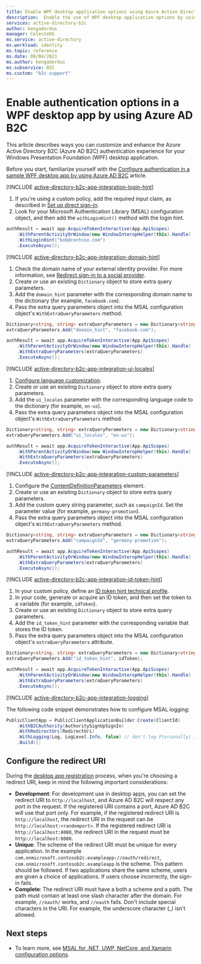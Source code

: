 ```yaml
---
title: Enable WPF desktop application options using Azure Active Directory B2C
description:  Enable the use of WPF desktop application options by using several ways.
services: active-directory-b2c
author: kengaderdus
manager: CelesteDG
ms.service: active-directory
ms.workload: identity
ms.topic: reference
ms.date: 08/04/2021
ms.author: kengaderdus
ms.subservice: B2C
ms.custom: "b2c-support"
---
```


# Enable authentication options in a WPF desktop app by using Azure AD B2C 

This article describes ways you can customize and enhance the Azure Active Directory B2C (Azure AD B2C) authentication experience for your Windows Presentation Foundation (WPF) desktop application. 

Before you start, familiarize yourself with the [Configure authentication in a sample WPF desktop app by using Azure AD B2C](configure-authentication-sample-wpf-desktop-app.md) article.


[!INCLUDE [active-directory-b2c-app-integration-login-hint](../../includes/active-directory-b2c-app-integration-login-hint.md)]

1. If you're using a custom policy, add the required input claim, as described in [Set up direct sign-in](direct-signin.md#prepopulate-the-sign-in-name). 
1. Look for your Microsoft Authentication Library (MSAL) configuration object, and then add the `withLoginHint()` method with the login hint.

```csharp
authResult = await app.AcquireTokenInteractive(App.ApiScopes)
    .WithParentActivityOrWindow(new WindowInteropHelper(this).Handle)
    .WithLoginHint("bob@contoso.com")
    .ExecuteAsync();
```

[!INCLUDE [active-directory-b2c-app-integration-domain-hint](../../includes/active-directory-b2c-app-integration-domain-hint.md)]

1. Check the domain name of your external identity provider. For more information, see [Redirect sign-in to a social provider](direct-signin.md#redirect-sign-in-to-a-social-provider). 
1. Create or use an existing `Dictionary` object to store extra query parameters.
1. Add the `domain_hint` parameter with the corresponding domain name to the dictionary (for example, `facebook.com`).
1. Pass the extra query parameters object into the MSAL configuration object's `WithExtraQueryParameters` method.

```csharp
Dictionary<string, string> extraQueryParameters = new Dictionary<string, string>();
extraQueryParameters.Add("domain_hint", "facebook.com");

authResult = await app.AcquireTokenInteractive(App.ApiScopes)
    .WithParentActivityOrWindow(new WindowInteropHelper(this).Handle)
    .WithExtraQueryParameters(extraQueryParameters)
    .ExecuteAsync();
```

[!INCLUDE [active-directory-b2c-app-integration-ui-locales](../../includes/active-directory-b2c-app-integration-ui-locales.md)]

1. [Configure language customization](language-customization.md).
1. Create or use an existing `Dictionary` object to store extra query parameters.
1. Add the `ui_locales` parameter with the corresponding language code to the dictionary (for example, `en-us`).
1. Pass the extra query parameters object into the MSAL configuration object's `WithExtraQueryParameters` method.

```csharp
Dictionary<string, string> extraQueryParameters = new Dictionary<string, string>();
extraQueryParameters.Add("ui_locales", "en-us");

authResult = await app.AcquireTokenInteractive(App.ApiScopes)
    .WithParentActivityOrWindow(new WindowInteropHelper(this).Handle)
    .WithExtraQueryParameters(extraQueryParameters)
    .ExecuteAsync();
```

[!INCLUDE [active-directory-b2c-app-integration-custom-parameters](../../includes/active-directory-b2c-app-integration-custom-parameters.md)]

1. Configure the [ContentDefinitionParameters](customize-ui-with-html.md#configure-dynamic-custom-page-content-uri) element.
1. Create or use an existing `Dictionary` object to store extra query parameters.
1. Add the custom query string parameter, such as `campaignId`. Set the parameter value (for example, `germany-promotion`).
1. Pass the extra query parameters object into the MSAL configuration object's `WithExtraQueryParameters` method.

```csharp
Dictionary<string, string> extraQueryParameters = new Dictionary<string, string>();
extraQueryParameters.Add("campaignId", "germany-promotion");

authResult = await app.AcquireTokenInteractive(App.ApiScopes)
    .WithParentActivityOrWindow(new WindowInteropHelper(this).Handle)
    .WithExtraQueryParameters(extraQueryParameters)
    .ExecuteAsync();
```

[!INCLUDE [active-directory-b2c-app-integration-id-token-hint](../../includes/active-directory-b2c-app-integration-id-token-hint.md)]

1. In your custom policy, define an [ID token hint technical profile](id-token-hint.md).
1. In your code, generate or acquire an ID token, and then set the token to a variable (for example, `idToken`). 
1. Create or use an existing `Dictionary` object to store extra query parameters.
1. Add the `id_token_hint` parameter with the corresponding variable that stores the ID token.
1. Pass the extra query parameters object into the MSAL configuration object's `extraQueryParameters` attribute.

```csharp
Dictionary<string, string> extraQueryParameters = new Dictionary<string, string>();
extraQueryParameters.Add("id_token_hint", idToken);

authResult = await app.AcquireTokenInteractive(App.ApiScopes)
    .WithParentActivityOrWindow(new WindowInteropHelper(this).Handle)
    .WithExtraQueryParameters(extraQueryParameters)
    .ExecuteAsync();
```


[!INCLUDE [active-directory-b2c-app-integration-logging](../../includes/active-directory-b2c-app-integration-logging.md)]


The following code snippet demonstrates how to configure MSAL logging:

```csharp
PublicClientApp = PublicClientApplicationBuilder.Create(ClientId)
    .WithB2CAuthority(AuthoritySignUpSignIn)
    .WithRedirectUri(RedirectUri)
    .WithLogging(Log, LogLevel.Info, false) // don't log P(ersonally) I(dentifiable) I(nformation) details on a regular basis
    .Build();
```

## Configure the redirect URI

During the [desktop app registration](configure-authentication-sample-wpf-desktop-app.md#step-23-register-the-desktop-app) process, when you're choosing a redirect URI, keep in mind the following important considerations:

* **Development**: For development use in desktop apps, you can set the redirect URI to `http://localhost`, and Azure AD B2C will respect any port in the request. If the registered URI contains a port, Azure AD B2C will use that port only. For example, if the registered redirect URI is `http://localhost`, the redirect URI in the request can be `http://localhost:<randomport>`. If the registered redirect URI is `http://localhost:8080`, the redirect URI in the request must be `http://localhost:8080`.
* **Unique**: The scheme of the redirect URI must be unique for every application. In the example `com.onmicrosoft.contosob2c.exampleapp://oauth/redirect`, `com.onmicrosoft.contosob2c.exampleapp` is the scheme. This pattern should be followed. If two applications share the same scheme, users are given a choice of applications. If users choose incorrectly, the sign-in fails.
* **Complete**: The redirect URI must have a both a scheme and a path. The path must contain at least one slash character after the domain. For example, `//oauth/` works, and `//oauth` fails. Don't include special characters in the URI. For example, the underscore character (_) isn't allowed.

## Next steps

- To learn more, see [MSAL for .NET, UWP, NetCore, and Xamarin configuration options](https://github.com/AzureAD/microsoft-authentication-library-for-dotnet/wiki).
